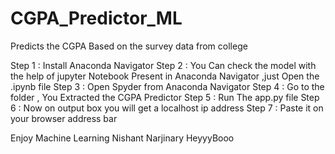 # CGPA_Predictor_ML
Predicts the CGPA Based on the survey data from college

Step 1 : Install Anaconda Navigator
Step 2 : You Can check the model with the help of jupyter Notebook Present in Anaconda Navigator ,just Open the .ipynb file
Step 3 : Open Spyder from Anaconda Navigator 
Step 4 : Go to the folder , You Extracted the CGPA Predictor
Step 5 : Run The app.py file
Step 6 : Now on output box you will get a localhost ip address
Step 7 : Paste it on your browser address bar

Enjoy Machine Learning 
Nishant Narjinary
HeyyyBooo
